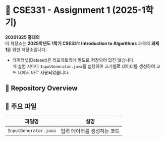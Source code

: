 # 📘 CSE331 - Assignment 1 (2025-1학기)

**20201325 홍대의**  
이 저장소는 **2025학년도 1학기 CSE331: Introduction to Algorithms** 과목의 **과제 1**을 위한 저장소입니다.

- 데이터셋(Dataset)은 리포지토리에 별도로 저장되어 있진 않습니다.  
  매 실험 시마다 `InputGenerator.java`를 실행하여 크기별로 데이터를 생성하여 코드 내에서 바로 사용되었습니다.


## 📂 Repository Overview







## 🔧 주요 파일

| 파일명 | 설명 |
|--------|------|
| `InputGenerator.java` | 입력 데이터를 생성하는 코드 |
